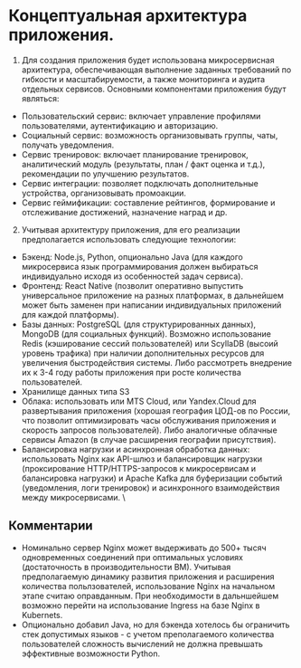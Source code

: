 # Концептуальная архитектура приложения.
1. Для создания приложения будет использована микросервисная архитектура, обеспечивающая выполнение заданных требований по гибкости и масштабируемости, а также мониторинга и аудита отдельных сервисов. Основными компонентами приложения будут являться:
  - Пользовательский сервис: включает управление профилями пользователями, аутентификацию и авторизацию.
  - Социальный сервис: возможность организовывать группы, чаты, получать уведомления.
  - Сервис тренировок: включает планирование тренировок, аналитический модуль (результаты, план / факт оценка и т.д.), рекомендации по улучшению результатов.
  - Сервис интеграции: позволяет подключать дополнительные устройства, организовывать промоакции.
  - Сервис геймификации: составление рейтингов, формирование и отслеживание достижений, назначение наград и др. 

  2. Учитывая архитектуру приложения, для его реализации предполагается использовать следующие технологии:
  - Бэкенд: Node.js, Python, опционально Java (для каждого микросервиса язык программирования должен выбираться индивидуально исходя из особенностей задач сервиса).
  - Фронтенд: React Native (позволит оперативно выпустить универсальное приложение на разных платформах, в дальнейшем может быть заменен при написании индивидуальных приложений для каждой платформы).
  - Базы данных: PostgreSQL (для структурированных данных), MongoDB (для социальных функций). Возможно использование Redis (кэширование сессий пользователей) или ScyllaDB (высоий уровень трафика) при наличии дополнительных ресурсов для увеличения быстродействия системы. Либо рассмотреть внедрение их к 3-4 году работы приложения при росте количества пользователей.
  - Хранилище данных типа S3
  - Облака: использовать или MTS Cloud, или Yandex.Cloud для развертывания приложения (хорошая география ЦОД-ов по России, что позволит оптимизировать часы обслуживания приложения и скорость запросов пользователей). Либо аналогичные облачные сервисы Amazon (в случае расширения географии присутствия).
  - Балансировка нагрузки и асинхронная обработка данных: использовать Nginx как API-шлюз и балансировщик нагрузки (проксирование HTTP/HTTPS-запросов к микросервисам и балансировка нагрузки) и Apache Kafka для буферизации событий (уведомления, логи тренировок) и асинхронного взаимодействия между микросервисами.
\
## Комментарии
  - Номинально сервер Nginx может выдерживать до 500+ тысяч одновременных соединений при оптимальных условиях (достаточность в производительности ВМ). Учитывая предполагаемую динамику развития приложения и расширения количества польлзователей, использование Nginx на начальном этапе считаю оправданным. При необходимости в дальншейшем возможно перейти на использование Ingress на базе Nginx в Kubernets.
  - Опционально добавил Java, но для бэкенда хотелось бы ограничить стек допустимых языков - с учетом преполагаемого количества пользователей сложность вычислений не должна превышать эффективные возможности Python. 
